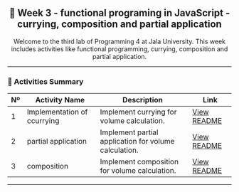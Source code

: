 <div align="center">
  <h2>
    📘 Week 3 - functional programing in JavaScript - currying, composition and partial application
  </h2>
  <p>
    Welcome to the third lab of Programming 4 at Jala University.
    This week includes activities like functional programming,  currying, composition and partial application.
  </p>
</div>

---

### 📑 Activities Summary

| Nº | Activity Name | Description | Link |
|----|---------------|-------------|------|
| 1 | Implementation of ccurrying | Implement currying for volume calculation.  | [View README](./Activity1/Activity1.md) |
| 2 | partial application | Implement partial application for volume calculation.  | [View README](./Activity2/Activity2.md) |
| 3 | composition | Implement composition for volume calculation.  | [View README](./Activity3/Activity3.md) |

---